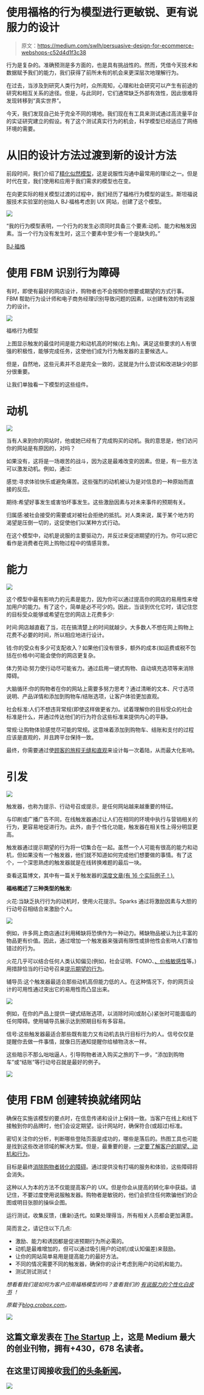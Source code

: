 # 使用福格的行为模型进行更敏锐、更有说服力的设计

> 原文：<https://medium.com/swlh/persuasive-design-for-ecommerce-webshops-c52d4d1f3c38>

行为是复杂的。准确预测是多方面的，也是具有挑战性的。然而，凭借今天技术和数据赋予我们的能力，我们获得了前所未有的机会来更深层次地理解行为。

在过去，当涉及到研究人类行为时，众所周知，心理和社会研究可以产生有前途的研究和相互关系的途径。但是，与此同时，它们通常缺乏外部有效性，因此很难将发现转移到“真实世界”。

今天，我们发现自己处于完全不同的境地。我们现在有工具来测试通过高流量平台的实证研究建立的假设。有了这个测试真实行为的机会，科学模型已经适应了网络环境的需要。

# 从旧的设计方法过渡到新的设计方法

前段时间，我们介绍了[精化似然模型](https://blog.crobox.com/article/persuasive-design-elm)，这是说服性沟通中最常用的理论之一。但是时代在变，我们使用和应用于我们需求的模型也在变。

在向更实际的相关模型过渡的过程中，我们经历了福格行为模型的诞生。斯坦福说服技术实验室的创始人 BJ·福格考虑到 UX 网站，创建了这个模型。

![](img/4927387c43401b9a6354c0d2cf0e07f0.png)

“我的行为模型表明，一个行为的发生必须同时具备三个要素:动机、能力和触发因素。当一个行为没有发生时，这三个要素中至少有一个是缺失的。”

[BJ·福格](http://www.behaviormodel.org/)

# 使用 FBM 识别行为障碍

有时，即使有最好的网店设计，购物者也不会按照你想要或期望的方式行事。FBM 帮助行为设计师和电子商务经理识别导致问题的因素，以创建有效的有说服力的设计。

![](img/be99264498062c894b774ef731bbd321.png)

福格行为模型

上图显示触发的最佳时间是能力和动机高的时候(右上角)。满足这些要求的人有很强的积极性，能够完成任务，这使他们成为行为触发器的主要候选人。

但是，自然地，这些元素并不总是完全一致的，这就是为什么尝试和改进缺少的部分很重要。

让我们单独看一下模型的这些组件。

# 动机

![](img/439c25f5c77c5c83331a6cdebc329cba.png)

当有人来到你的网站时，他或她已经有了完成购买的动机。我的意思是，他们访问你的网站是有原因的，对吗？

如果没有，这将是一场艰苦的战斗，因为这是最难改变的因素。但是，有一些方法可以激发动机。例如，通过:

感觉:寻求体验快乐或避免痛苦。这些强烈的动机被认为是对信息的一种原始而直接的反应。

期待:希望好事发生或害怕坏事发生。这些激励因素与对未来事件的预期有关。

归属感:被社会接受的需要或对被社会拒绝的抵抗。对人类来说，属于某个地方的渴望是压倒一切的，这促使他们以某种方式行动。

在这个模型中，动机是说服的主要驱动力，并反过来促进期望的行为。你可以把它看作是消费者在网上购物过程中的情感背景。

# 能力

![](img/018ed157dadf91c2d56e067928af25f4.png)

这个模型中最有影响力的元素是能力，因为你可以通过提高你的网店的易用性来增加用户的能力。有了这个，简单是必不可少的。因此，当谈到优化它时，请记住您的目标受众能够或希望在您的网店上花费多少:

时间:网店越直截了当，花在搞清楚上的时间就越少。大多数人不想在网上购物上花费不必要的时间，所以相应地进行设计。

钱:你的受众有多少可支配收入？如果他们没有很多，额外的成本(如运费或税不包括在价格中)可能会使你的网店更复杂。

体力劳动:努力使行动尽可能省力。通过启用一键式购物、自动填充选项等来消除障碍。

大脑循环:你的购物者在你的网站上需要多努力思考？通过清晰的文本、尺寸选项说明、产品详情和添加到购物车/结账选项，让客户体验更加直观。

社会标准:人们不想违背常规(即使这样做更省力)。试着理解你的目标受众的社会标准是什么，并通过传达他们的行为符合这些标准来提供内心的平静。

常规:让购物体验感觉尽可能的常规。这意味着添加到购物车、结账和支付的过程应该是直观的，并且跨平台保持一致。

最终，你需要通过使[顾客的旅程无缝和直观](https://blog.crobox.com/article/cognitive-fluency)来设计每一次着陆，从而最大化影响。

# 引发

![](img/557b321ab37d3ef99308d341ba805bbe.png)

触发器，也称为提示、行动号召或提示，是任何网站越来越重要的特征。

与印刷或广播广告不同，在线触发器通过让人们在相同的环境中执行与营销相关的行为，更容易地促进行为。此外，由于个性化功能，触发器在相关性上得分明显更高。

触发器通过提示期望的行为将一切集合在一起。虽然一个人可能有很高的能力和动机，但如果没有一个触发器，他们就不知道如何完成他们想要做的事情。有了这个，一个深思熟虑的触发器就是在线转换难题的最后一块。

查看这篇博文，其中有一篇关于触发器的[深度文章(有 16 个实际例子！).](https://blog.crobox.com/article/marketing-triggers-fbm)

**福格概述了三种类型的触发:**

火花:当缺乏执行行为的动机时，使用火花提示。Sparks 通过将激励因素与大胆的行动号召相结合来激励个人。

![](img/e5304b78bb99ad7486f990d12a4e950b.png)

例如，许多网上商店通过利用稀缺将恐惧作为一种动力。稀缺物品被认为比丰富的物品更有价值。因此，通过增加一个触发器来强调有限性或排他性会影响人们害怕错过的行为。

火花几乎可以结合任何人类认知偏见(例如，社会证明、FOMO、[、价格敏感性](https://blog.crobox.com/article/persuasive-pricing)等。)用措辞恰当的行动号召来[提示期望的行为](https://blog.crobox.com/article/subconscious-marketing)。

辅导员:这个触发器最适合那些动机高但能力低的人。在这种情况下，你的网页设计的可用性通过突出它的易用性而凸显出来。

![](img/256831e7fea96ff619f48f5a61e91274.png)

例如，在你的产品上提供一键式结账选项，以消除时间(或耐心)紧张时可能面临的任何障碍。使用辅导员展示达到预期目标有多容易。

信号:这些触发器最适合那些既有能力又有动机去执行目标行为的人。信号仅仅是提醒你去做一件事情，就像日历通知提醒你给植物浇水一样。

这些暗示不那么咄咄逼人，引导购物者进入购买之旅的下一步。“添加到购物车”或“结账”等行动号召就是最好的例子。

![](img/f8955b54a45260e39958c752eb785387.png)

# 使用 FBM 创建转换就绪网站

确保在实施该模型的要点时，在信息传递和设计上保持一致。当客户在线上和线下接触到你的品牌时，他们会设定期望。设计网站时，确保符合(或超过)标准。

密切关注你的分析，判断哪些登陆页面是成功的，哪些是落后的。热图工具也可能是找到这些改进领域的解决方案。但是，最重要的是，[一定要了解客户的期望、动机和行为](https://blog.crobox.com/article/online-marketing-psychology-research)。

目标是最终[消除购物者转化的障碍](https://blog.crobox.com/article/psychology-online-shopping)。通过提供没有打嗝的服务和体验，这些障碍将会消失。

这种以人为本的方法不仅能提高客户的 UX。但是你会从提高的转化率中获益。请记住，不要过度使用说服触发器。购物者是敏锐的，他们会抓住任何欺骗他们的企图或明目张胆的操纵企图。

运行测试，收集反馈，(重新)迭代。如果处理得当，所有相关人员都会更加满意。

简而言之，请记住以下几点:

*   激励、能力和诱因都是促进预期行为所必需的。
*   动机是最难增加的，但可以通过吸引用户的动机(或认知偏差)来鼓励。
*   让你的网站简单易用是提高能力的最好方法。
*   不同的情况需要不同的触发器，确保你的设计考虑到用户的动机和能力。
*   测试测试测试！

*想看看我们是如何为客户应用福格模型的吗？查看我们的* [*有说服力的个性化白皮书*](https://blog.crobox.com/cs/c/?cta_guid=9856eaae-2532-421c-aad6-ca4584fda633&placement_guid=e4e3cb3a-cb26-4734-af75-cb007f99bf04&portal_id=3782461&canon=https%3A%2F%2Fblog.crobox.com%2Farticle%2Fpersuasive-design-bfm&redirect_url=APefjpGWA90bUbYCf5h5mLZTkbif3Fa8ounEuqmnPY9oFAA3B1RZy6sVzYE5EHkOZ4J60bxvJxvEsL1r7JBbQjU2ygSxZekdTSVYuWeV1Km_I11YHoDZ4asPkiMGwMrt_slo4CNLc5eTbywdGP3p2-uIzL7AsIHbmf2zd0V9IQ1pDDbnehysnUyMgwo_juGuLLMTWUSq1gEvDzQaCN07Fa9JVxXckv8aUQykOdQOGhhhgYSBgsPqN3i4apYBQx10p7nsoast_opx&click=b3a2e3d3-fbfa-408e-9808-37f10aae9594&hsutk=efb1d532a9ad2bd4334e229359c508ed&utm_referrer=https%3A%2F%2Fwww.google.com%2F&pageId=5451312239&__hstc=55380212.efb1d532a9ad2bd4334e229359c508ed.1539157259386.1544191863902.1551370706650.67&__hssc=55380212.1.1551370706650&__hsfp=2763278758) *！*

*原载于*[*blog.crobox.com*](https://blog.crobox.com/article/persuasive-design-bfm)*。*

[![](img/308a8d84fb9b2fab43d66c117fcc4bb4.png)](https://medium.com/swlh)

## 这篇文章发表在 [The Startup](https://medium.com/swlh) 上，这是 Medium 最大的创业刊物，拥有+430，678 名读者。

## 在这里订阅接收[我们的头条新闻](https://growthsupply.com/the-startup-newsletter/)。

[![](img/b0164736ea17a63403e660de5dedf91a.png)](https://medium.com/swlh)